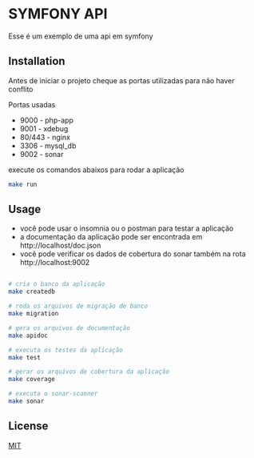 # SYMFONY API

Esse é um exemplo de uma api em symfony

## Installation

Antes de iniciar o projeto cheque as portas utilizadas para não haver conflito

Portas usadas
  - 9000 - php-app
  - 9001 - xdebug
  - 80/443 - nginx
  - 3306 - mysql_db
  - 9002 - sonar

execute os comandos abaixos para rodar a aplicação

```bash
make run
```

## Usage

- você pode usar o insomnia ou o postman para testar a aplicação
- a documentação da aplicação pode ser encontrada em http://localhost/doc.json
- você pode verificar os dados de cobertura do sonar também na rota http://localhost:9002

```bash

# cria o banco da aplicação
make createdb

# roda os arquivos de migração de banco
make migration

# gera os arquivos de documentação
make apidoc

# executa os testes da aplicação
make test

# gerar os arquivos de cobertura da aplicação
make coverage

# executa o sonar-scanner
make sonar


```



## License
[MIT](https://choosealicense.com/licenses/mit/)